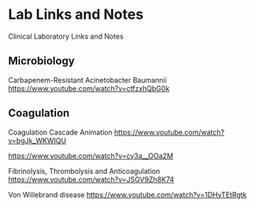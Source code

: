 # Lab Links and Notes

Clinical Laboratory Links and Notes


## Microbiology

Carbapenem-Resistant Acinetobacter Baumannii  https://www.youtube.com/watch?v=ctfzxhQbG0k


## Coagulation

Coagulation Cascade Animation  https://www.youtube.com/watch?v=bgJk_WKWIQU  

https://www.youtube.com/watch?v=cy3a__OOa2M 

Fibrinolysis, Thrombolysis and Anticoagulation  https://www.youtube.com/watch?v=JSGV9Zh8K74

Von Willebrand disease  https://www.youtube.com/watch?v=1DHyTEtRgtk
